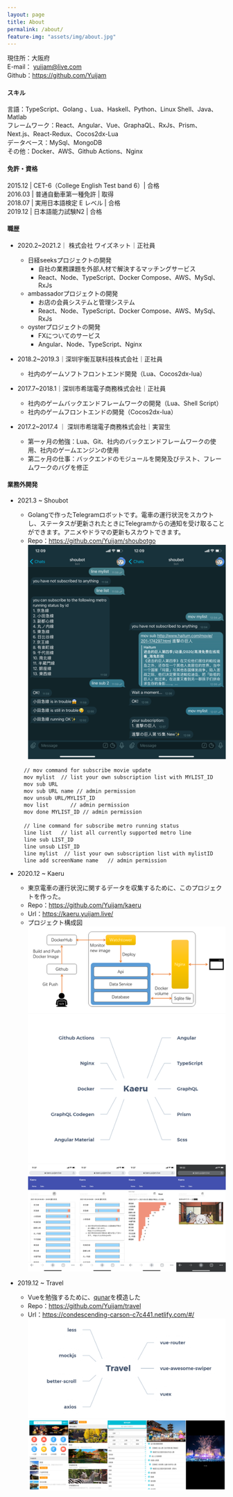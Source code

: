 ```yaml
---
layout: page
title: About
permalink: /about/
feature-img: "assets/img/about.jpg"
---
```

現住所：大阪府<br>
E-mail： yuijam@live.com<br>
Github：<https://github.com/Yuijam>

#### スキル
言語：TypeScript、Golang 、Lua、Haskell、Python、Linux Shell、Java、Matlab<br>
フレームワーク：React、Angular、Vue、GraphaQL、RxJs、Prism、Next.js、React-Redux、Cocos2dx-Lua<br>
データベース：MySql、MongoDB<br>
その他：Docker、AWS、Github Actions、Nginx

####          免許・資格
2015.12 | CET-6（College English Test band 6）| 合格<br>
2016.03 | 普通自動車第一種免許 | 取得<br>
2018.07 | 実用日本語検定 E レベル | 合格<br>
2019.12 | 日本語能力試験N2 | 合格<br>

#### 職歴

- 2020.2~2021.2｜ 株式会社 ワイズネット｜正社員
  - 日経seeksプロジェクトの開発
    - 自社の業務課題を外部人材で解決するマッチングサービス 
    - React、Node、TypeScript、Docker Compose、AWS、MySql、RxJs
  - ambassadorプロジェクトの開発
    - お店の会員システムと管理システム
    - React、Node、TypeScript、Docker Compose、AWS、MySql、RxJs
  - oysterプロジェクトの開発
    - FXについてのサービス
    - Angular、Node、TypeScript、Nginx
  
- 2018.2~2019.3｜深圳宇衡互联科技株式会社｜正社員
  -  社内のゲームソフトフロントエンド開発（Lua、Cocos2dx-lua）
- 2017.7~2018.1｜深圳市希瑞電子商務株式会社｜正社員
  - 社内のゲームバックエンドフレームワークの開発（Lua、Shell Script）
  - 社内のゲームフロントエンドの開発（Cocos2dx-lua）
- 2017.2~2017.4 ｜ 深圳市希瑞電子商務株式会社｜実習生
  - 第一ヶ月の勉強：Lua、Git、社内のバックエンドフレームワークの使用、社内のゲームエンジンの使用
  - 第二ヶ月の仕事：バックエンドのモジュールを開発及びテスト、フレームワークのバグを修正

#### 業務外開発

- 2021.3 ~ Shoubot<br>
  - Golangで作ったTelegramロボットです。電車の運行状況をスカウトし、ステータスが更新されたときにTelegramからの通知を受け取ることができます。アニメやドラマの更新もスカウトできます。
  - Repo：<https://github.com/Yuijam/shoubotgo>
  ![](images/about/shoubotgoall.png)
  ```
    // mov command for subscribe movie update
    mov mylist  // list your own subscription list with MYLIST_ID
    mov sub URL
    mov sub URL name // admin permission
    mov unsub URL/MYLIST_ID 
    mov list       // admin permission
    mov done MYLIST_ID // admin permission
    
    // line command for subscribe metro running status
    line list   // list all currently supported metro line
    line sub LIST_ID
    line unsub LIST_ID
    line mylist  // list your own subscription list with mylistID
    line add screenName name   // admin permission
  ```

- 2020.12 ~ Kaeru
  - 東京電車の運行状況に関するデータを収集するために、このプロジェクトを作った。
  - Repo：<https://github.com/Yuijam/kaeru>
  - Url：<https://kaeru.yuijam.live/>
  - プロジェクト構成図
  ![](images/about/kaerugraph.png)
  ![](images/about/kaeru.png)
  ![](images/about/kaeruall.png)

- 2019.12 ~ Travel
  - Vueを勉強するために、[qunar]( http://touch.piao.qunar.com/ )を模造した
  - Repo：<https://github.com/Yuijam/travel>
  - Url：<https://condescending-carson-c7c441.netlify.com/#/>
  ![](images/about/Travel.png)
  ![travelall](images/about/travelall.PNG)